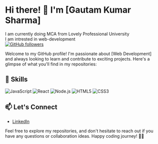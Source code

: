 <!--### Hi there 👋

<!-- **itssharmajee/itssharmajee** is a ✨ _special_ ✨ repository because its `README.md` (this file) appears on your GitHub profile.

Here are some ideas to get you started:

- 🔭 I’m currently working on ...
- 🌱 I’m currently learning ...
- 👯 I’m looking to collaborate on ...
- 🤔 I’m looking for help with ...
- 💬 Ask me about ...
- 📫 How to reach me: ...
- 😄 Pronouns: ...
- ⚡ Fun fact: ...
-->
<!--I am currently doing MCA from Lovely Professional University 
<br>
I am intrested in web-development
<br>
I am looking to collaborate on 
-->
# Hi there! 👋 I'm [Gautam Kumar Sharma]
I am currently doing MCA from Lovely Professional University 
<br>
I am intrested in web-development
<br>
[![GitHub followers](https://img.shields.io/github/followers/yourusername?label=Follow&style=social)](https://github.com/itssharmajee)
<!--[![Twitter Follow](https://img.shields.io/twitter/follow/yourhandle?style=social)](https://twitter.com/yourhandle)-->

Welcome to my GitHub profile! I'm passionate about [Web Development] and always looking to learn and contribute to exciting projects. Here's a glimpse of what you'll find in my repositories:

## 🔧 Skills 

<!--![Python](https://img.shields.io/badge/Python-%2314354C.svg?style=flat&logo=python&logoColor=white)-->
![JavaScript](https://img.shields.io/badge/JavaScript-%23323330.svg?style=flat&logo=javascript&logoColor=%23F7DF1E)
![React](https://img.shields.io/badge/React-%2320232A.svg?style=flat&logo=react&logoColor=%2361DAFB)
![Node.js](https://img.shields.io/badge/Node.js-%2343853D.svg?style=flat&logo=node.js&logoColor=white)
![HTML5](https://img.shields.io/badge/HTML5-%23E34F26.svg?style=flat&logo=html5&logoColor=white)
![CSS3](https://img.shields.io/badge/CSS3-%231572B6.svg?style=flat&logo=css3&logoColor=white)

<!--## 🚀 My Projects

### [Amazon Clone]()
Description of the project. Highlight key features, technologies used, and any notable achievements.

### [Project Name 2](link-to-repository)
Description of the project. Highlight key features, technologies used, and any notable achievements.

## 📈 GitHub Stats

[![Your GitHub stats](https://github-readme-stats.vercel.app/api?username=yourusername&show_icons=true&theme=radical)](https://github.com/anuraghazra/github-readme-stats)
-->
## 📫 Let's Connect

- [LinkedIn](www.linkedin.com/in/gautam-kumar-sharma-39314424a)
<!--- [Portfolio](https://yourportfolio.com)-->

Feel free to explore my repositories, and don't hesitate to reach out if you have any questions or collaboration ideas. Happy coding journey! 👨‍💻
